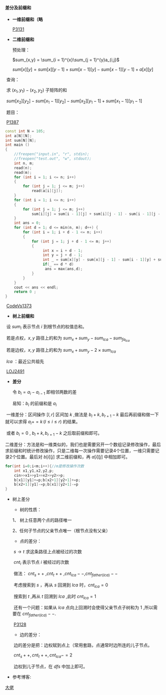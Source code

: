 #### 差分及前缀和

* **一维前缀和（略**

  [P3131](https://www.luogu.org/problem/P3131)

* **二维前缀和**

  预处理：
  
  $sum_{x,y} = \sum_{i = 1}^{x}\sum_{j = 1}^{y}a_{i,j}$
  
  $sum[x][y] = sum[x][y - 1] + sum[x - 1][y] - sum[x - 1][y - 1] + a[x][y]$ 

​       查询：

​       求 $(x_1,y_1) - (x_2,y_2)$ 子矩阵的和

​       $sum[x_2][y_2] - sum[x_1 - 1][y_2] - sum[x_2][y_1 - 1] + sum[x_1 - 1][y_1 - 1]$        

​       题目：

​                [P1387](https://www.luogu.org/problem/P1387)

```c++
const int N = 105;
int a[N][N];
int sum[N][N];
int main ()
{
	//freopen("input.in", "r", stdin);
	//freopen("test.out", "w", stdout);
	int n, m;
	read(n);
	read(m);
	for (int i = 1; i <= n; i++)
	{
		for (int j = 1; j <= m; j++)
			read(a[i][j]);
	}
	for (int i = 1; i <= n; i++)
	{
		for (int j = 1; j <= m; j++)
			sum[i][j] = sum[i - 1][j] + sum[i][j - 1] - sum[i - 1][j - 1] + a[i][j];
	}
	int ans = 0;
	for (int d = 1; d <= min(n, m); d++) {
		for (int i = 1; i + d - 1 <= n; i++)
		{
			for (int j = 1; j + d - 1 <= m; j++)
			{
                 int x = i + d - 1;
                 int y = j + d - 1;
                 int _ = sum[x][y] - sum[x][j - 1] - sum[i - 1][y] + sum[i - 1][j - 1];
                 if(_ == d * d)
                  ans = max(ans,d);  
			}
		}
	}
	cout << ans << endl;
	return 0 ;
}
```
​         [CodeVs1373]()

* **树上前缀和**

​       设 $sum_i$ 表示节点 $i$ 到根节点的权值总和。

​        若是点权，$x,y$ 路径上的和为 $sum_x + sum_y - sum_{lca} - sum_{fa_{lca}}$ 

​        若是边权，$x,y$ 路径上的和为 $sum_x + sum_y - 2 \times sum_{lca}$

​        $lca$ ：最近公共祖先

​        [LOJ2491](https://loj.ac/problem/2491) 

* **差分**

  令 $b_i = a_i - a_{i -1}$ 即相邻两数的差

  易知：$b_i$ 的前缀和是 $a_i$ 

​       一维差分：区间操作 $[l,r]$ 区间加 $k$ ,做法是 $b_l+k,b_{r+1} - k$ 最后再前缀和做一下就可以求得 $a_i += k \,(l\leq i\leq r)$ 的结果。

​       或者 $b_i = 0$ , $b_l + k,b_{r+1} - k$  之后取前缀和即可。

​       二维差分：方法是和一维类似的，我们也是需要另开一个数组记录修改操作，最后求前缀和时统计修改操作，只是二维每一次操作需要记录4个位置，一维只需要记录2个位置。最后对 $b[i][j]$ 求二维前缀和，再 $a[i][j]$ 中相加即可。

```c++
for(int i=0;i<m;i++){//m是修改操作次数 
	int x1,y1,x2,y2,p;
	cin>>x1>>y1>>x2>>y2>>p;
	b[x1][y1]+=p;b[x2+1][y2+1]+=p;
	b[x2+1][y1]-=p;b[x1][y2+1]-=p
}
```
* 树上差分

  * 树的性质：

  $1、$ 树上任意两个点的路径唯一

  $2、$任何子节点的父亲节点唯一（根节点没有父亲）

  * 点的差分：

  ​         $s \rightarrow t$  求这条路径上点被经过的次数

  ​         $cnt_i$ 表示节点 $i$ 被经过的次数

  ​         做法： $cnt_s++$ ,$cnt_t++$ ,$cnt_{lca}--$,$cnt_{father(lca)}--$ 

  ​         考虑搜索到 $s$ ，再从 $s$ 回溯到 $lca$ 时，$cnt_{lca} = 0$

  ​          搜索到 $t$ ,再从 $t$ 回溯到 $lca$ ,此时 $cnt_{lca} = 1$ 

  ​          还有一个问题：如果从 $lca$ 点向上回溯时会使得父亲节点子树和为 $1$ ,所以需要在 $cnt_{father(lca)}--$.            

  ​           [P3128](https://www.luogu.org/problem/P3128)

  * 边的差分：

  ​      边的差分是把：边权赋到点上（常用套路，点通常时边所连的儿子节点。

  ​      $cnt_s++,cnt_t++,cnt_{lca}-=2$ 

  ​      边权到儿子节点，在 $dfs$ 中加上即可。

*  参考博客:

  [大佬](https://rpdreamer.blog.luogu.org/ci-fen-and-shu-shang-ci-fen)

​        